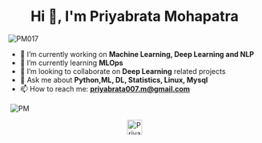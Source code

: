 <h1 align="center">Hi 👋, I'm Priyabrata Mohapatra</h1>
<p align="left"> <img src="https://komarev.com/ghpvc/?username=Priyabrata017" alt="PM017" /> </p>

- 🔭 I’m currently working on **Machine Learning, Deep Learning and NLP**
- 🌱 I’m currently learning **MLOps**
- 👯 I’m looking to collaborate on **Deep Learning** related projects
- 💬 Ask me about **Python,ML, DL, Statistics, Linux, Mysql**
- 📫 How to reach me: **priyabrata007.m@gmail.com** 



<p>&nbsp;<img align="center" src="https://github-readme-stats.vercel.app/api?username=Priyabrata017&show_icons=true" alt="PM" /></p>
<p align="center">
<a href="https://www.linkedin.com/in/priyabrata017/" target="blank"><img align="center" src="https://cdn.jsdelivr.net/npm/simple-icons@3.0.1/icons/linkedin.svg" alt="Priyabrata Mohapatra" height="30" width="30" /></a>
</p>
